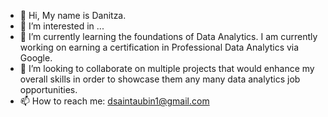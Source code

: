- 👋 Hi, My name is Danitza. 
- 👀 I’m interested in ...
- 🌱 I’m currently learning the foundations of Data Analytics. I am currently working on earning a
  certification in Professional Data Analytics via Google.
- 💞️ I’m looking to collaborate on multiple projects that would enhance my overall skills in order to showcase them any many data analytics job opportunities.
- 📫 How to reach me: dsaintaubin1@gmail.com

<!---
danitzastaubin/danitzastaubin is a ✨ special ✨ repository because its `README.md` (this file) appears on your GitHub profile.
You can click the Preview link to take a look at your changes.
--->
